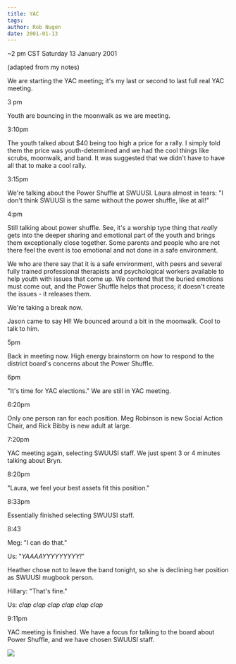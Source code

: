 ```yaml
---
title: YAC
tags: 
author: Rob Nugen
date: 2001-01-13
---
```


<title>YAC meeting</title>
<p class=date>~2 pm CST Saturday 13 January 2001</p>
<p class=note>(adapted from my notes)</p>

<p>We are starting the YAC meeting; it's my last or second to last
full real YAC meeting.</p>

<p class=date>3 pm</p>

<p>Youth are bouncing in the moonwalk as we are meeting.</p>

<p class=date>3:10pm</p>

<p>The youth talked about $40 being too high a price for a rally.  I
simply told them the price was youth-determined and we had the cool
things like scrubs, moonwalk, and band.  It was suggested that we
didn't have to have all that to make a cool rally.</p>

<p class=date>3:15pm</p>

<p>We're talking about the Power Shuffle at SWUUSI.  Laura almost in
tears: "I don't think SWUUSI is the same without the power shuffle,
like at all!"</p>

<p class=date>4:pm</p>

<p>Still talking about power shuffle.  See, it's a worship type thing
that <em>really</em> gets into the deeper sharing and emotional part
of the youth and brings them exceptionally close together.  Some
parents and people who are not there feel the event is too emotional
and not done in a safe environment.</p>

<p>We who are there say that it is a safe environment, with peers and
several fully trained professional therapists and psychological
workers available to help youth with issues that come up.  We contend
that the buried emotions must come out, and the Power Shuffle helps
that process; it doesn't create the issues - it releases them.</p>

<p>We're taking a break now.</p>

<p>Jason came to say HI!  We bounced around a bit in the moonwalk.
Cool to talk to him.</p>

<p class=date>5pm</p>

<p>Back in meeting now.  High energy brainstorm on how to respond to
the district board's concerns about the Power Shuffle.</p>

<p class=date>6pm</p>

<p>"It's time for YAC elections."  We are still in YAC meeting.</p>

<p class=date>6:20pm</p>

<p>Only one person ran for each position.  Meg Robinson is new Social
Action Chair, and Rick Bibby is new adult at large.</p>

<p class=date>7:20pm</p>

<p>YAC meeting again, selecting SWUUSI staff.  We just spent 3 or 4
minutes talking about Bryn.</p>

<p class=date>8:20pm</p>

<p>"Laura, we feel your best assets fit this position."</p>

<p class=date>8:33pm</p>

<p>Essentially finished selecting SWUUSI staff.</p>

<p class=date>8:43</p>

<p>Meg: "I can do that."</p>

<p>Us: "<em>YAAAAYYYYYYYYY!</em>"</p>

<p>Heather chose not to leave the band tonight, so she is declining
her position as SWUUSI mugbook person.</p>

<p>Hillary: "That's fine."</p>

<p>Us: <em>clap clap clap clap clap clap</em></p>

<p class=date>9:11pm</p>

<p>YAC meeting is finished.  We have a focus for talking to the board
about Power Shuffle, and we have chosen SWUUSI staff.</p>

<p><img src='/images/rob/wL-ROB.gif'/></p>

